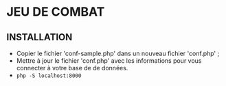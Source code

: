 # JEU DE COMBAT

## INSTALLATION 

- Copier le fichier 'conf-sample.php' dans un nouveau fichier 'conf.php' ;
- Mettre à jour le fichier 'conf.php' avec les informations pour vous connecter à votre base de de données.
- `php -S localhost:8000`